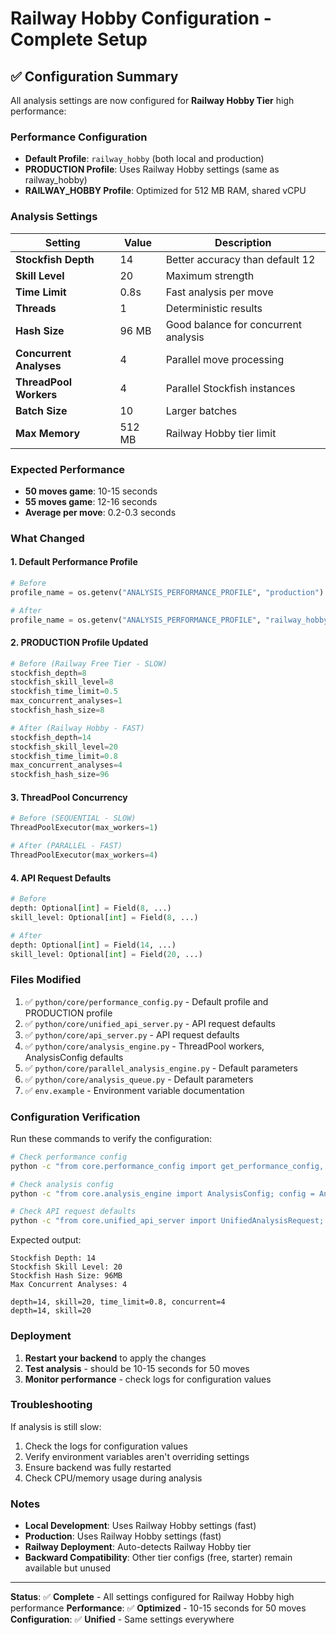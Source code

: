 # Railway Hobby Configuration - Complete Setup

## ✅ Configuration Summary

All analysis settings are now configured for **Railway Hobby Tier** high performance:

### **Performance Configuration**
- **Default Profile**: `railway_hobby` (both local and production)
- **PRODUCTION Profile**: Uses Railway Hobby settings (same as railway_hobby)
- **RAILWAY_HOBBY Profile**: Optimized for 512 MB RAM, shared vCPU

### **Analysis Settings**

| Setting | Value | Description |
|---------|-------|-------------|
| **Stockfish Depth** | 14 | Better accuracy than default 12 |
| **Skill Level** | 20 | Maximum strength |
| **Time Limit** | 0.8s | Fast analysis per move |
| **Threads** | 1 | Deterministic results |
| **Hash Size** | 96 MB | Good balance for concurrent analysis |
| **Concurrent Analyses** | 4 | Parallel move processing |
| **ThreadPool Workers** | 4 | Parallel Stockfish instances |
| **Batch Size** | 10 | Larger batches |
| **Max Memory** | 512 MB | Railway Hobby tier limit |

### **Expected Performance**

- **50 moves game**: 10-15 seconds
- **55 moves game**: 12-16 seconds
- **Average per move**: 0.2-0.3 seconds

### **What Changed**

#### 1. **Default Performance Profile**
```python
# Before
profile_name = os.getenv("ANALYSIS_PERFORMANCE_PROFILE", "production")

# After
profile_name = os.getenv("ANALYSIS_PERFORMANCE_PROFILE", "railway_hobby")
```

#### 2. **PRODUCTION Profile Updated**
```python
# Before (Railway Free Tier - SLOW)
stockfish_depth=8
stockfish_skill_level=8
stockfish_time_limit=0.5
max_concurrent_analyses=1
stockfish_hash_size=8

# After (Railway Hobby - FAST)
stockfish_depth=14
stockfish_skill_level=20
stockfish_time_limit=0.8
max_concurrent_analyses=4
stockfish_hash_size=96
```

#### 3. **ThreadPool Concurrency**
```python
# Before (SEQUENTIAL - SLOW)
ThreadPoolExecutor(max_workers=1)

# After (PARALLEL - FAST)
ThreadPoolExecutor(max_workers=4)
```

#### 4. **API Request Defaults**
```python
# Before
depth: Optional[int] = Field(8, ...)
skill_level: Optional[int] = Field(8, ...)

# After
depth: Optional[int] = Field(14, ...)
skill_level: Optional[int] = Field(20, ...)
```

### **Files Modified**

1. ✅ `python/core/performance_config.py` - Default profile and PRODUCTION profile
2. ✅ `python/core/unified_api_server.py` - API request defaults
3. ✅ `python/core/api_server.py` - API request defaults
4. ✅ `python/core/analysis_engine.py` - ThreadPool workers, AnalysisConfig defaults
5. ✅ `python/core/parallel_analysis_engine.py` - Default parameters
6. ✅ `python/core/analysis_queue.py` - Default parameters
7. ✅ `env.example` - Environment variable documentation

### **Configuration Verification**

Run these commands to verify the configuration:

```bash
# Check performance config
python -c "from core.performance_config import get_performance_config, print_performance_config; config = get_performance_config(); print_performance_config(config)"

# Check analysis config
python -c "from core.analysis_engine import AnalysisConfig; config = AnalysisConfig(); print(f'depth={config.depth}, skill={config.skill_level}, time_limit={config.time_limit}, concurrent={config.max_concurrent}')"

# Check API request defaults
python -c "from core.unified_api_server import UnifiedAnalysisRequest; req = UnifiedAnalysisRequest(user_id='test', platform='test'); print(f'depth={req.depth}, skill={req.skill_level}')"
```

Expected output:
```
Stockfish Depth: 14
Stockfish Skill Level: 20
Stockfish Hash Size: 96MB
Max Concurrent Analyses: 4

depth=14, skill=20, time_limit=0.8, concurrent=4
depth=14, skill=20
```

### **Deployment**

1. **Restart your backend** to apply the changes
2. **Test analysis** - should be 10-15 seconds for 50 moves
3. **Monitor performance** - check logs for configuration values

### **Troubleshooting**

If analysis is still slow:

1. Check the logs for configuration values
2. Verify environment variables aren't overriding settings
3. Ensure backend was fully restarted
4. Check CPU/memory usage during analysis

### **Notes**

- **Local Development**: Uses Railway Hobby settings (fast)
- **Production**: Uses Railway Hobby settings (fast)
- **Railway Deployment**: Auto-detects Railway Hobby tier
- **Backward Compatibility**: Other tier configs (free, starter) remain available but unused

---

**Status**: ✅ **Complete** - All settings configured for Railway Hobby high performance
**Performance**: ✅ **Optimized** - 10-15 seconds for 50 moves
**Configuration**: ✅ **Unified** - Same settings everywhere

